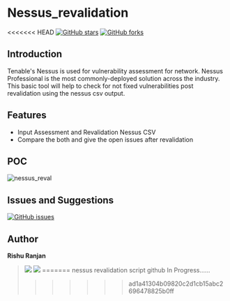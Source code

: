 # Nessus_revalidation
<<<<<<< HEAD
[![GitHub stars](https://img.shields.io/github/stars/rishuranjanofficial/Nessus_Revalidation?logoColor=blue&style=social)](https://github.com/rishuranjanofficial/Nessus_Revalidation/stargazers)   [![GitHub forks](https://img.shields.io/github/forks/rishuranjanofficial/Nessus_Revalidation?logoColor=blue&style=social)](https://github.com/rishuranjanofficial/JWTweak/network)

## Introduction
Tenable's Nessus is used for vulnerability assessment for network. Nessus Professional is the most commonly-deployed solution across the industry. This basic tool will help to check for not fixed vulnerabilities post revalidation using the nessus csv output.


## Features
- Input Assessment and Revalidation Nessus CSV
- Compare the both and give the open issues after revalidation


## POC
![nessus_reval](https://user-images.githubusercontent.com/51092706/161379466-79aa004b-08e5-4ac3-9e28-1c2b70a45116.png)


## Issues and Suggestions
[![GitHub issues](https://img.shields.io/github/issues/rishuranjanofficial/Nessus_Revalidation?label=Contribution&style=social)](https://github.com/rishuranjanofficial/Nessus_Revalidation/issues)

## Author
**Rishu Ranjan**
> [![](https://img.shields.io/twitter/follow/tweetit_rrj?style=social)](https://twitter.com/intent/follow?screen_name=tweetit_rrj)   [![](https://static-exp1.licdn.com/sc/h/95o6rrc5ws6mlw6wqzy0xgj7y)](https://www.linkedin.com/in/rishuranjan/)
=======
nessus revalidation script github
In Progress......
>>>>>>> ad1a41304b09820c2d1cb15abc2696478825b0ff
